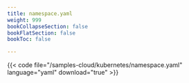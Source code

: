 ```yaml
---
title: namespace.yaml
weight: 999
bookCollapseSection: false
bookFlatSection: false
bookToc: false

---
```


{{< code file="/samples-cloud/kubernetes/namespace.yaml" language="yaml" download="true" >}}
